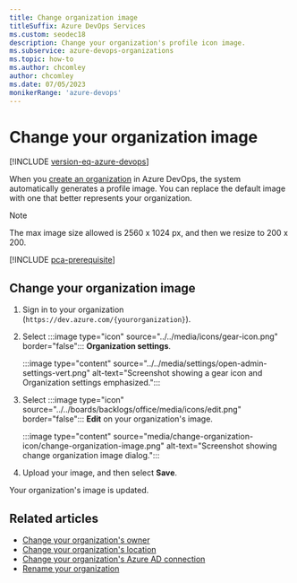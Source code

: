 ```yaml
---
title: Change organization image
titleSuffix: Azure DevOps Services
ms.custom: seodec18
description: Change your organization's profile icon image.
ms.subservice: azure-devops-organizations
ms.topic: how-to
ms.author: chcomley
author: chcomley
ms.date: 07/05/2023
monikerRange: 'azure-devops'
---
```


# Change your organization image

[!INCLUDE [version-eq-azure-devops](../../includes/version-eq-azure-devops.md)]

When you [create an organization](create-organization.md) in Azure DevOps, the system automatically generates a profile image. You can replace the default image with one that better represents your organization.

> [!NOTE]
> The max image size allowed is 2560 x 1024 px, and then we resize to 200 x 200.

[!INCLUDE [pca-prerequisite](includes/pca-prerequisite.md)]

## Change your organization image

1. Sign in to your organization (```https://dev.azure.com/{yourorganization}```).

2. Select :::image type="icon" source="../../media/icons/gear-icon.png" border="false"::: **Organization settings**.

   :::image type="content" source="../../media/settings/open-admin-settings-vert.png" alt-text="Screenshot showing a gear icon and Organization settings emphasized.":::

3. Select :::image type="icon" source="../../boards/backlogs/office/media/icons/edit.png" border="false"::: **Edit** on your organization's image.

   :::image type="content" source="media/change-organization-icon/change-organization-image.png" alt-text="Screenshot showing change organization image dialog.":::

4. Upload your image, and then select **Save**.

Your organization's image is updated.

## Related articles

- [Change your organization's owner](change-organization-ownership.md)
- [Change your organization's location](change-organization-location.md)
- [Change your organization's Azure AD connection](change-azure-ad-connection.md)
- [Rename your organization](rename-organization.md)
